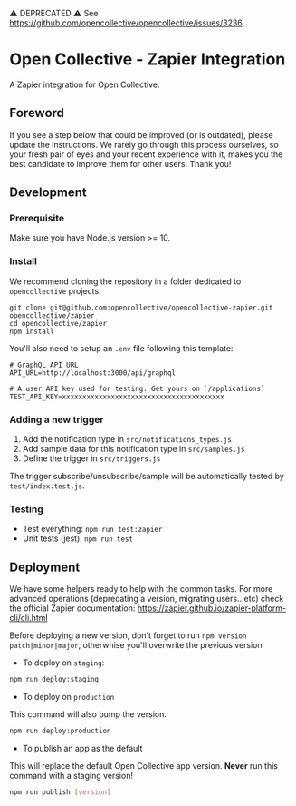 ⚠️ DEPRECATED ⚠️ See https://github.com/opencollective/opencollective/issues/3236

# Open Collective - Zapier Integration

A Zapier integration for Open Collective.

## Foreword

If you see a step below that could be improved (or is outdated), please update the instructions. We rarely go through this process ourselves, so your fresh pair of eyes and your recent experience with it, makes you the best candidate to improve them for other users. Thank you!

## Development

### Prerequisite

Make sure you have Node.js version >= 10.

### Install

We recommend cloning the repository in a folder dedicated to `opencollective` projects.

```
git clone git@github.com:opencollective/opencollective-zapier.git opencollective/zapier
cd opencollective/zapier
npm install
```

You'll also need to setup an `.env` file following this template:

```env
# GraphQL API URL
API_URL=http://localhost:3000/api/graphql

# A user API key used for testing. Get yours on `/applications`
TEST_API_KEY=xxxxxxxxxxxxxxxxxxxxxxxxxxxxxxxxxxxxxxxx
```

### Adding a new trigger

1. Add the notification type in `src/notifications_types.js`
2. Add sample data for this notification type in `src/samples.js`
3. Define the trigger in `src/triggers.js`

The trigger subscribe/unsubscribe/sample will be automatically tested by `test/index.test.js`.

### Testing

- Test everything: `npm run test:zapier`
- Unit tests (jest): `npm run test`

## Deployment

We have some helpers ready to help with the common tasks. For more
advanced operations (deprecating a version, migrating users...etc)
check the official Zapier documentation: https://zapier.github.io/zapier-platform-cli/cli.html

Before deploying a new version, don't forget to run
`npm version patch|minor|major`, otherwhise you'll overwrite the
previous version

- To deploy on `staging`:

```bash
npm run deploy:staging
```

- To deploy on `production`

This command will also bump the version.

```bash
npm run deploy:production
```

- To publish an app as the default

This will replace the default Open Collective app version.
**Never** run this command with a staging version!

```bash
npm run publish [version]
```
